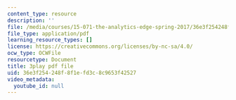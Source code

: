 ```yaml
---
content_type: resource
description: ''
file: /media/courses/15-071-the-analytics-edge-spring-2017/36e3f254248f8f1efd3c8c9653f42527_iq7cPtJzgZM.pdf
file_type: application/pdf
learning_resource_types: []
license: https://creativecommons.org/licenses/by-nc-sa/4.0/
ocw_type: OCWFile
resourcetype: Document
title: 3play pdf file
uid: 36e3f254-248f-8f1e-fd3c-8c9653f42527
video_metadata:
  youtube_id: null
---
```

